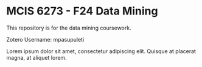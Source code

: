 # MCIS 6273 - F24 Data Mining

This repository is for the data mining coursework.

Zotero Username: mpasupuleti

Lorem ipsum dolor sit amet, consectetur adipiscing elit. Quisque at placerat magna, at aliquet lorem.

